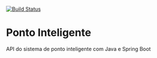 [![Build Status](https://travis-ci.org/paulahino/ponto-inteligente-api.svg?branch=master)](https://travis-ci.org/paulahino/ponto-inteligente-api)

# Ponto Inteligente
API do sistema de ponto inteligente com Java e Spring Boot
